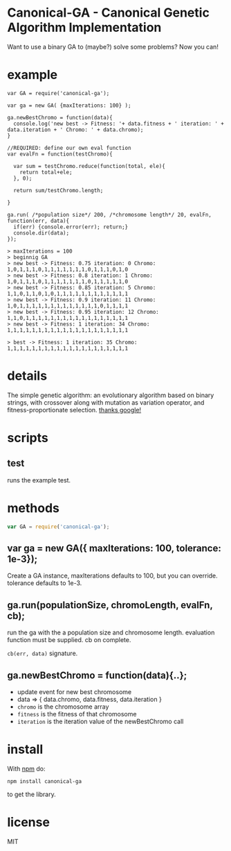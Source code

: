 # Canonical-GA - Canonical Genetic Algorithm Implementation


Want to use a binary GA to (maybe?) solve some problems?  Now you can!

# example

```
var GA = require('canonical-ga');

var ga = new GA( {maxIterations: 100} );

ga.newBestChromo = function(data){
  console.log('new best -> Fitness: '+ data.fitness + ' iteration: ' + data.iteration + ' Chromo: ' + data.chromo);
}

//REQUIRED: define our own eval function
var evalFn = function(testChromo){
  
  var sum = testChromo.reduce(function(total, ele){
    return total+ele;
  }, 0);
  
  return sum/testChromo.length;
  
}

ga.run( /*population size*/ 200, /*chromosome length*/ 20, evalFn, function(err, data){
  if(err) {console.error(err); return;}
  console.dir(data);
});

> maxIterations = 100
> beginnig GA
> new best -> Fitness: 0.75 iteration: 0 Chromo: 1,0,1,1,1,0,1,1,1,1,1,1,1,0,1,1,1,0,1,0
> new best -> Fitness: 0.8 iteration: 1 Chromo: 1,0,1,1,1,0,1,1,1,1,1,1,1,0,1,1,1,1,1,0
> new best -> Fitness: 0.85 iteration: 5 Chromo: 1,1,0,1,1,0,1,0,1,1,1,1,1,1,1,1,1,1,1,1
> new best -> Fitness: 0.9 iteration: 11 Chromo: 1,0,1,1,1,1,1,1,1,1,1,1,1,1,1,0,1,1,1,1
> new best -> Fitness: 0.95 iteration: 12 Chromo: 1,1,0,1,1,1,1,1,1,1,1,1,1,1,1,1,1,1,1,1
> new best -> Fitness: 1 iteration: 34 Chromo: 1,1,1,1,1,1,1,1,1,1,1,1,1,1,1,1,1,1,1,1

> best -> Fitness: 1 iteration: 35 Chromo: 1,1,1,1,1,1,1,1,1,1,1,1,1,1,1,1,1,1,1,1

```

# details

The simple genetic algorithm: an evolutionary algorithm based on binary strings, with crossover along with mutation as variation operator, and fitness-proportionate selection.  [thanks google!](http://geneura.ugr.es/~jmerelo/evolutionary-computation-perl/x207.html)

# scripts

## test

runs the example test.

# methods

``` js
var GA = require('canonical-ga');
```

## var ga = new GA({ maxIterations: 100, tolerance: 1e-3});

Create a GA instance, maxIterations defaults to 100, but you can override. tolerance defaults to 1e-3.

## ga.run(populationSize, chromoLength, evalFn, cb);

run the ga with the a population size and chromosome length.
evaluation function must be supplied.
cb on complete.

`cb(err, data)` signature.

## ga.newBestChromo = function(data){..};

* update event for new best chromosome
* data => { data.chromo, data.fitness, data.iteration }
* `chromo` is the chromosome array
* `fitness` is the fitness of that chromosome
* `iteration` is the iteration value of the newBestChromo call


# install

With [npm](https://npmjs.org) do:

```
npm install canonical-ga
```
to get the library.

# license

MIT